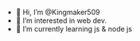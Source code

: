 - 👋 Hi, I’m @Kingmaker509
- 👀 I’m interested in web dev.
- 🌱 I’m currently learning js & node js

<!---
Kingmaker509/Kingmaker509 is a ✨ special ✨ repository because its `README.md` (this file) appears on your GitHub profile.
You can click the Preview link to take a look at your changes.
--->
